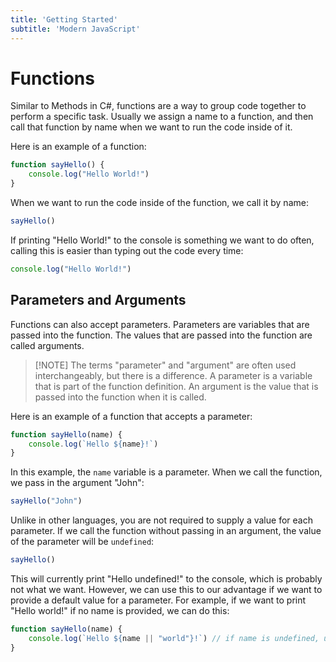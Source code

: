 ```yaml
---
title: 'Getting Started'
subtitle: 'Modern JavaScript'
---
```


# Functions

Similar to Methods in C#, functions are a way to group code together to perform a specific task. Usually we assign a name to a function, and then call that function by name when we want to run the code inside of it.

Here is an example of a function:

```javascript
function sayHello() {
	console.log("Hello World!")
}
```

When we want to run the code inside of the function, we call it by name:

```javascript
sayHello()
```

If printing "Hello World!" to the console is something we want to do often, calling this is easier than typing out the code every time:

```javascript
console.log("Hello World!")
```

## Parameters and Arguments

Functions can also accept parameters. Parameters are variables that are passed into the function. The values that are passed into the function are called arguments.

> [!NOTE] The terms "parameter" and "argument" are often used interchangeably, but there is a difference. A parameter is a variable that is part of the function definition. An argument is the value that is passed into the function when it is called.

Here is an example of a function that accepts a parameter:

```javascript
function sayHello(name) {
	console.log(`Hello ${name}!`)
}
```

In this example, the `name` variable is a parameter. When we call the function, we pass in the argument "John":

```javascript
sayHello("John")
```

Unlike in other languages, you are not required to supply a value for each parameter. If we call the function without passing in an argument, the value of the parameter will be `undefined`:

```javascript
sayHello()
```

This will currently print "Hello undefined!" to the console, which is probably not what we want. However, we can use this to our advantage if we want to provide a default value for a parameter. For example, if we want to print "Hello world!" if no name is provided, we can do this:

```javascript
function sayHello(name) {
	console.log(`Hello ${name || "world"}!`) // if name is undefined, use "world"
}
```
